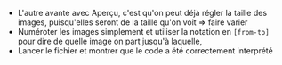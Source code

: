 
* L'autre avante avec Aperçu, c'est qu'on peut déjà régler la taille des images, puisqu'elles seront de la taille qu'on voit
=> faire varier
* Numéroter les images simplement et utiliser la notation en `[from-to]` pour dire de quelle image on part jusqu'à laquelle,
* Lancer le fichier et montrer que le code a été correctement interprété
